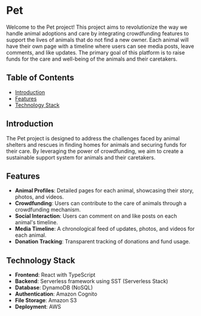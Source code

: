 # Pet

Welcome to the Pet project! This project aims to revolutionize the way we handle animal adoptions and care by integrating crowdfunding features to support the lives of animals that do not find a new owner. Each animal will have their own page with a timeline where users can see media posts, leave comments, and like updates. The primary goal of this platform is to raise funds for the care and well-being of the animals and their caretakers.

## Table of Contents

- [Introduction](#introduction)
- [Features](#features)
- [Technology Stack](#technology-stack)

## Introduction

The Pet project is designed to address the challenges faced by animal shelters and rescues in finding homes for animals and securing funds for their care. By leveraging the power of crowdfunding, we aim to create a sustainable support system for animals and their caretakers.

## Features

- **Animal Profiles**: Detailed pages for each animal, showcasing their story, photos, and videos.
- **Crowdfunding**: Users can contribute to the care of animals through a crowdfunding mechanism.
- **Social Interaction**: Users can comment on and like posts on each animal's timeline.
- **Media Timeline**: A chronological feed of updates, photos, and videos for each animal.
- **Donation Tracking**: Transparent tracking of donations and fund usage.

## Technology Stack

- **Frontend**: React with TypeScript
- **Backend**: Serverless framework using SST (Serverless Stack)
- **Database**: DynamoDB (NoSQL)
- **Authentication**: Amazon Cognito
- **File Storage**: Amazon S3
- **Deployment**: AWS
